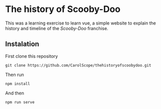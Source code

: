 # The history of Scooby-Doo

This was a learning exercise to learn vue, a simple website to explain the history and timeline of the *Scooby-Doo* franchise.

## Instalation

First clone this repository 
```
git clone https://github.com/CarolScope/thehistoryofscoobydoo.git
```

Then run
```
npm install
```

And then
```
npm run serve
```
